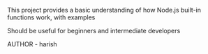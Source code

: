 This project provides a basic understanding of how Node.js built-in functions work, with examples

Should be useful for beginners and intermediate developers

AUTHOR - harish